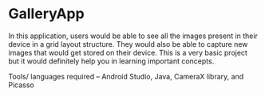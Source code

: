 # GalleryApp

In this application, users would be able to see all
the images present in their device in a grid layout
structure.
They would also be able to capture new images
that would get stored on their device. This is a very
basic project but it would definitely help you in
learning important concepts.

Tools/ languages required – Android Studio, Java, CameraX library, and Picasso
